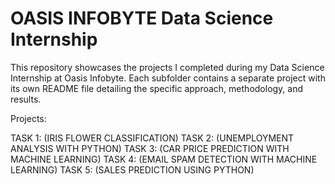 # OASIS INFOBYTE Data Science Internship

This repository showcases the projects I completed during my Data Science Internship at Oasis Infobyte. Each subfolder contains a separate project with its own README file detailing the specific approach, methodology, and results.

Projects:

TASK 1: (IRIS FLOWER CLASSIFICATION)
TASK 2: (UNEMPLOYMENT ANALYSIS WITH PYTHON)
TASK 3: (CAR PRICE PREDICTION WITH MACHINE LEARNING)
TASK 4: (EMAIL SPAM DETECTION WITH MACHINE LEARNING)
TASK 5: (SALES PREDICTION USING PYTHON)

